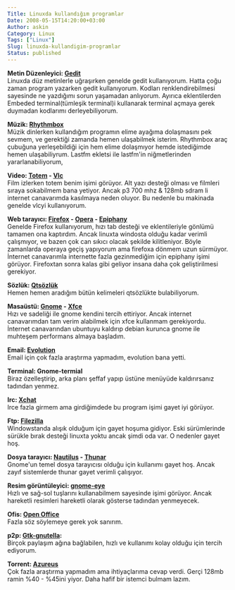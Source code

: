 ```yaml
---
Title: Linuxda kullandığım programlar
Date: 2008-05-15T14:20:00+03:00
Author: askin
Category: Linux
Tags: ["Linux"]
Slug: linuxda-kullandigim-programlar
Status: published
---
```


**Metin Düzenleyici: [Gedit](http://www.gedit.org)**  
Linuxda düz metinlerle uğraşırken genelde gedit kullanıyorum. Hatta çoğu zaman program yazarken gedit kullanıyorum. Kodları renklendirebilmesi sayesinde ne yazdığımı sorun yaşamadan anlıyorum. Ayırıca eklentilerden Embeded terminal(tümleşik terminal)i kullanarak terminal açmaya gerek duymadan kodlarımı derleyebiliyorum.

**Müzik: [Rhythmbox](http://www.gnome.org/projects/rhythmbox)**  
Müzik dinlerken kullandığım programın elime ayağıma dolaşmasını pek sevmem, ve gerektiği zamanda hemen ulaşabilmek isterim. Rhythmbox araç çubuğuna yerleşebildiği için hem elime dolaşmıyor hemde istediğimde hemen ulaşabiliyrum. Lastfm ekletsi ile lastfm'in niğmetlerinden yararlanabiliyorum,  
<!--more-->  
**Video: [Totem](http://www.gnome.org/projects/totem/) - [Vlc](http://www.videolan.org/vlc/)**  
Film izlerken totem benim işimi görüyor. Alt yazı desteği olması ve filmleri sıraya sokabilmem bana yetiyor. Ancak p3 700 mhz & 128mb sdram li internet canavarımda kasılmaya neden oluyor. Bu nedenle bu makinada genelde vlcyi kullanıyorum.

**Web tarayıcı: [Firefox](http://www.mozilla.com/firefox/) - [Opera](http://www.opera.com/) - [Epiphany](http://www.gnome.org/projects/epiphany/)**  
Genelde Firefox kullanıyorum, hızı tab desteği ve eklentileriyle gönlümü tamamen ona kaptırdım. Ancak linuxta windosta olduğu kadar verimli çalışmıyor, ve bazen çok can sıkıcı olacak şekilde kilitleniyor. Böyle zamanlarda operaya geçiş yapıyorum ama firefoxa dönmem uzun sürmüyor. İnternet canavarımla internette fazla gezinmediğim için epiphany işimi görüyor. Firefoxtan sonra kalas gibi geliyor insana daha çok geliştirilmesi gerekiyor.

**Sözlük: [Qtsözlük](http://projects.comu.edu.tr/qtsozluk/)**  
Hemen hemen aradığım bütün kelimeleri qtsözlükte bulabiliyorum.

**Masaüstü: [Gnome](http://www.gnome.org/) - [Xfce](http://www.xfce.org/)**  
Hızı ve sadeliği ile gnome kendini tercih ettiriyor. Ancak internet canavarımdan tam verim alabilmek için xfce kullanmam gerekiyordu. İnternet canavarından ubuntuyu kaldırıp debian kurunca gnome ile muhteşem performans almaya başladım.

**Email: [Evolution](http://www.gnome.org/projects/evolution/)**  
Email için çok fazla araştırma yapmadım, evolution bana yetti.

**Terminal: Gnome-termial**  
Biraz özelleştirip, arka planı şeffaf yapıp üstüne menüyüde kaldırırsanız tadından yenmez.

**Irc: [Xchat](http://www.xchat.org/)**  
Irce fazla girmem ama girdiğimdede bu program işimi gayet iyi görüyor.

**Ftp: [Filezilla](http://filezilla-project.org/)**  
Windowstanda alışık olduğum için gayet hoşuma gidiyor. Eski sürümlerinde sürükle bırak desteği linuxta yoktu ancak şimdi oda var. O nedenler gayet hoş.

**Dosya tarayıcı: [Nautilus](http://www.gnome.org/projects/nautilus) - [Thunar](http://thunar.xfce.org/)**  
Gnome'un temel dosya tarayıcısı olduğu için kullanımı gayet hoş. Ancak zayıf sistemlerde thunar gayet verimli çalışıyor.

**Resim görüntüleyici: [gnome-eye](http://www.gnome.org/projects/eog)**  
Hızlı ve sağ-sol tuşlarını kullanabilmem sayesinde işimi görüyor. Ancak hareketli resimleri hareketli olarak gösterse tadından yenmeyecek.

**Ofis: [Open Office](http://www.openoffice.org.tr/)**  
Fazla söz söylemeye gerek yok sanırım.

**p2p: [Gtk-gnutella](http://gtk-gnutella.sourceforge.net/):**  
Birçok paylaşım ağına bağlabilen, hızlı ve kullanımı kolay olduğu için tercih ediyorum.

**Torrent: [Azureus](http://azureus.sourceforge.net/)**  
Çok fazla araştırma yapmadım ama ihtiyaçlarıma cevap verdi. Gerçi 128mb ramin %40 - %45ini yiyor. Daha hafif bir istemci bulmam lazım.
